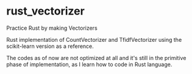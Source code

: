 # rust_vectorizer
Practice Rust by making Vectorizers

Rust implementation of CountVectorizer and TfidfVectorizer using the scikit-learn version as a reference. 

The codes as of now are not optimized at all and it's still in the primitive phase of implementation, as I learn how to code in Rust language.
